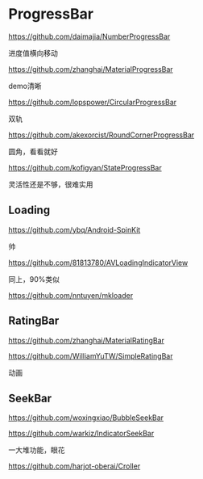 # ProgressBar

https://github.com/daimajia/NumberProgressBar

进度值横向移动

https://github.com/zhanghai/MaterialProgressBar

demo清晰

https://github.com/lopspower/CircularProgressBar

双轨

https://github.com/akexorcist/RoundCornerProgressBar

圆角，看看就好

https://github.com/kofigyan/StateProgressBar

灵活性还是不够，很难实用

## Loading

https://github.com/ybq/Android-SpinKit

帅

https://github.com/81813780/AVLoadingIndicatorView

同上，90%类似

https://github.com/nntuyen/mkloader

## RatingBar

https://github.com/zhanghai/MaterialRatingBar

https://github.com/WilliamYuTW/SimpleRatingBar

动画

## SeekBar

https://github.com/woxingxiao/BubbleSeekBar

https://github.com/warkiz/IndicatorSeekBar

一大堆功能，眼花

https://github.com/harjot-oberai/Croller